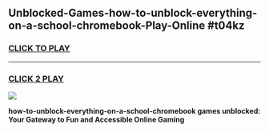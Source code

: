 
## Unblocked-Games-how-to-unblock-everything-on-a-school-chromebook-Play-Online #t04kz
<h3>
<a href="https://news.freeplayer.one?title=how-to-unblock-everything-on-a-school-chromebook&ref=3">CLICK TO PLAY</a></h3>
<hr>

<h3>
<a href="https://news.freeplayer.one?title=how-to-unblock-everything-on-a-school-chromebook&ref=3">CLICK 2 PLAY</a>
  
</h3>

<a href="https://news.freeplayer.one?title=how-to-unblock-everything-on-a-school-chromebook&ref=3"><img src="https://clearcache.store/games.png"></a>


**how-to-unblock-everything-on-a-school-chromebook games unblocked: Your Gateway to Fun and Accessible Online Gaming**
